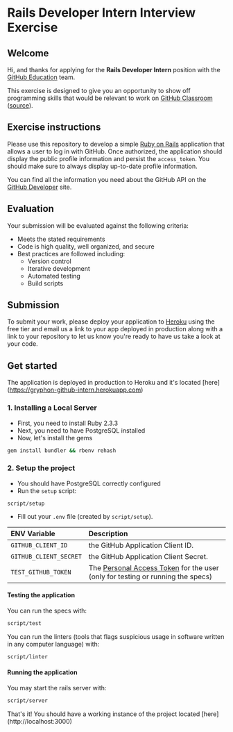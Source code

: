 # Rails Developer Intern Interview Exercise

## Welcome

Hi, and thanks for applying for the __Rails Developer Intern__ position with the [GitHub Education](https://education.github.com) team.

This exercise is designed to give you an opportunity to show off programming skills that would be relevant to work on [GitHub Classroom](https://classroom.github.com) ([source](https://github.com/education/classroom)).

## Exercise instructions

Please use this repository to develop a simple [Ruby on Rails](http://rubyonrails.org) application that allows a user to log in with GitHub. Once authorized, the application should display the public profile information and persist the `access_token`. You should make sure to always display up-to-date profile information.

You can find all the information you need about the GitHub API on the [GitHub Developer](https://developer.github.com/) site.

## Evaluation

Your submission will be evaluated against the following criteria:

* Meets the stated requirements
* Code is high quality, well organized, and secure
* Best practices are followed including:
  * Version control
  * Iterative development
  * Automated testing
  * Build scripts

## Submission

To submit your work, please deploy your application to [Heroku](https://heroku.com) using the free tier and email us a link to your app deployed in production along with a link to your repository to let us know you're ready to have us take a look at your code.

## Get started

The application is deployed in production to Heroku and it's located [here] (https://gryphon-github-intern.herokuapp.com)

### 1. Installing a Local Server

* First, you need to install Ruby 2.3.3
* Next, you need to have PostgreSQL installed
* Now, let's install the gems
```bash
gem install bundler && rbenv rehash
```

### 2. Setup the project

* You should have PostgreSQL correctly configured
* Run the `setup` script:
```
script/setup
```
* Fill out your `.env` file (created by `script/setup`).

ENV Variable | Description |
:-------------------|:-----------------|
`GITHUB_CLIENT_ID`| the GitHub Application Client ID.
`GITHUB_CLIENT_SECRET`| the GitHub Application Client Secret.
`TEST_GITHUB_TOKEN` | The [Personal Access Token](https://github.com/blog/1509-personal-api-tokens) for the user (only for testing or running the specs)

#### Testing the application

You can run the specs with:
```bash
script/test
```

You can run the linters (tools that flags suspicious usage in software written in any computer language) with:
```bash
script/linter
```

#### Running the application

You may start the rails server with:
```bash
script/server
```

That's it! You should have a working instance of the project located [here] (http://localhost:3000)
